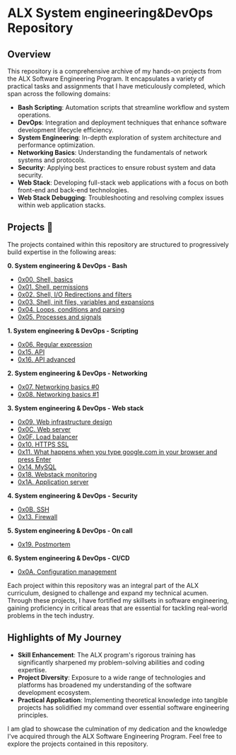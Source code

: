 # ALX System engineering&DevOps Repository

## Overview

This repository is a comprehensive archive of my hands-on projects from the ALX Software Engineering Program. It encapsulates 
a variety of practical tasks and assignments that I have meticulously completed, which span across the following domains:

  * **Bash Scripting**: Automation scripts that streamline workflow and system operations.
  * **DevOps**: Integration and deployment techniques that enhance software development lifecycle efficiency.
  * **System Engineering**: In-depth exploration of system architecture and performance optimization.
  * **Networking Basics**: Understanding the fundamentals of network systems and protocols.
  * **Security**: Applying best practices to ensure robust system and data security.
  * **Web Stack**: Developing full-stack web applications with a focus on both front-end and back-end technologies.
  * **Web Stack Debugging**: Troubleshooting and resolving complex issues within web application stacks.

## Projects :page_with_curl:

The projects contained within this repository are structured to progressively build expertise in the following areas:

**0. System engineering & DevOps - Bash**

  * [0x00. Shell, basics](./0x00-shell_basics)
  * [0x01. Shell, permissions](./0x01-shell_permissions)
  * [0x02. Shell, I/O Redirections and filters](./0x02-shell_redirections)
  * [0x03. Shell, init files, variables and expansions](./0x03-shell_variables_expansions)
  * [0x04. Loops, conditions and parsing](./0x04-loops_conditions_and_parsing)
  * [0x05. Processes and signals](./0x05-processes_and_signals)

**1. System engineering & DevOps - Scripting**

  * [0x06. Regular expression](./0x06-regular_expressions)
  * [0x15. API ](./0x15-api)
  * [0x16. API advanced](./0x16-api_advanced)   

**2. System engineering & DevOps - Networking**

  * [0x07. Networking basics #0](./0x07-networking_basics)
  * [0x08. Networking basics #1](./0x08-networking_basics_2)

**3. System engineering & DevOps - Web stack**

  * [0x09. Web infrastructure design](./0x09-web_infrastructure_design)
  * [0x0C. Web server](./0x0C-web_server)
  * [0x0F. Load balancer](./0x0F-load_balancer)
  * [0x10. HTTPS SSL](./0x10-https_ssl)
  * [ 0x11. What happens when you type google.com in your browser and press Enter](./0x11-what_happens_when_your_type_google_com_in_your_browser_and_press_enter)
  * [0x14. MySQL](./0x14-mysql)
  * [0x18. Webstack monitoring](./0x18-webstack_monitoring)
  * [0x1A. Application server](./0x1A-application_server)

**4. System engineering & DevOps - Security**

  * [0x0B. SSH](./0x0B-ssh)
  * [0x13. Firewall](./0x13-firewall)

**5. System engineering & DevOps - On call**

  * [0x19. Postmortem](./0x19-postmortem)

**6. System engineering & DevOps - CI/CD**

  * [0x0A. Configuration management](./0x0A-configuration_management) 

Each project within this repository was an integral part of the ALX curriculum, designed to challenge and expand my technical acumen. 
Through these projects, I have fortified my skillsets in software engineering, gaining proficiency in critical areas that are essential 
for tackling real-world problems in the tech industry.

## Highlights of My Journey

- **Skill Enhancement**: The ALX program's rigorous training has significantly sharpened my problem-solving abilities and coding expertise.
- **Project Diversity**: Exposure to a wide range of technologies and platforms has broadened my understanding of the software development ecosystem.
- **Practical Application**: Implementing theoretical knowledge into tangible projects has solidified my command over essential software 
engineering principles.

I am glad to showcase the culmination of my dedication and the knowledge I've acquired through the ALX Software Engineering Program. Feel free 
to explore the projects contained in this repository.
